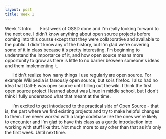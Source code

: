 ```yaml
---
layout: post
title: Week 1
---
```


Week 1: Intro
&nbsp;&nbsp;&nbsp;&nbsp;&nbsp;&nbsp;First week of OSSD done and I'm really looking forward to the next one. I didn't know anything about open source projects before coming into this course except that they were collaborative and available to the public. I didn't know any of the history, but I'm glad we're covering some of it in class because it's pretty interesting. I'm beginning to understand the importance of it, and how open source means more opportunity to grow as there is little to no barrier between someone's ideas and them implementing it.


&nbsp;&nbsp;&nbsp;&nbsp;&nbsp;&nbsp;I didn't realize how many things I use regularly are open source. For example Wikipedia is famously open source, but so is firefox. I also had no idea that Dall-E was open source until filling out the wiki. I think the first open source project I learned about was Linux in middle school, but I don't think I fully understood what that meant at the time.


&nbsp;&nbsp;&nbsp;&nbsp;&nbsp;&nbsp;I'm excited to get introduced to the practical side of Open Source - that is, the part where we find existing projects and try to make helpful changes to them. I've never worked with a large codebase like the ones we're likely to encounter and I'm glad to have this class as a gentle introduction into working with stuff like that. 
Not much more to say other than that as it's only the first week. Until next time.

